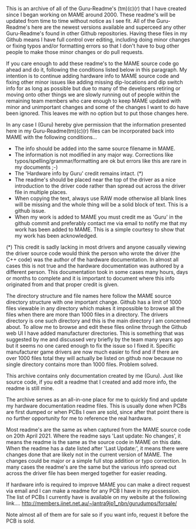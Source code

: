 This is an archive of all of the Guru-Readme's (tm)(c)(r) that I have created since I began working on MAME around 2000. These readme's will be updated from time to time without notice as I see fit. All of the Guru-Readme's here are the newest versions available and superceed any other Guru-Readme's found in other Github repositories. Having these files in my Github means I have full control over editing, including doing minor changes or fixing typos and/or formatting errors so that I don't have to bug other people to make those minor changes or do pull requests.

If you care enough to add these readme's to the MAME source code go ahead and do it, following the conditions listed below in this paragraph. My intention is to continue adding hardware info to MAME source code and fixing other minor issues like adding missing dip-locations and dip switch info for as long as possible but due to many of the developers retiring or moving onto other things we are slowly running out of people within the remaining team members who care enough to keep MAME updated with minor and unimportant changes and some of the changes I want to do have been ignored. This leaves me with no option but to put those changes here. 

In any case I (Guru) hereby give permission that the information presented here in my Guru-Readme(tm)(c)(r) files can be incorporated back into MAME with the following conditions...
- The info should be added into the same source filename in MAME.
- The information is not modified in any major way. Corrections like typos/spelling/grammar/formatting are ok but errors like this are rare in my documents ;-)
- The 'Hardware info by Guru' credit remains intact.  (*)
- The readme's should be placed near the top of the driver as a nice introduction to the driver code rather than spread out across the driver file in multiple places. 
- When copying the text, always use RAW mode otherwise all blank lines will be missing and the whole thing will be a solid block of text. This is a github issue. 
- When my work is added to MAME you must credit me as 'Guru' in the github commit and preferably contact me via email to notify me that my work has been added to MAME. This is a simple courtesy to show that my work has been acknowledged. 
 
(*) This credit is sadly lacking in most drivers and anyone casually viewing the driver source code would think the person who wrote the driver (the C++ code) was the author of the hardware documentation. In almost all cases this is not true and the hardware documentation was authored by a different person. This documentation took in some cases many hours, days or months to complete and it is important to document where this info originated from and that proper credit is given.

The directory structure and file names here follow the MAME source directory structure with one important change. Github has a limit of 1000 files viewable in any directory which makes it impossible to browse all the files when there are more than 1000 files in a directory. The drivers directory is one such directory and this is the main directory I am concerned about. To allow me to browse and edit these files online through the Github web UI I have added manufacturer directories. This is something that was suggested by me and discussed very briefly by the team many years ago but it seems no one cared enough to fix the issue so I fixed it. Specific manufacturer game drivers are now much easier to find and if there are over 1000 files total they will actually be listed on github now because no single directory contains more than 1000 files. Problem solved.

This archive contains only documentation created by me (Guru). Just like source code, if you edit a readme that I created and add more info, the readme is still mine.

The archive serves as an all-in-one place for me to quickly find and update my hardware documentation readme files. This is usually done when PCBs are first dumped or when PCBs I own are sold, since after that point there is no further opportunity for me to reference the real hardware.

Most readme's are the same as when captured from the MAME source code on 20th April 2021. Where the readme says 'Last update: No changes', it means the readme is the same as the source code in MAME on this date. When the readme has a date listed after 'Last Update:', it means there were changes done that are likely not in the current version of MAME. The changes could be major or a simple full stop addition or typo correction. In many cases the readme's are the same but the various info spread out across the driver file has been merged together for easier reading.

If hardware info is required to improve MAME you can make a direct request via email and I can make a readme for any PCB I have in my possession. The list of PCBs I currently have is available on my website at the following link.... http://members.iinet.net.au/~lantra9jp1_nbn/gurudumps/forsale/

Note almost all of them are for sale so if you want info, request it before the PCB is sold.
